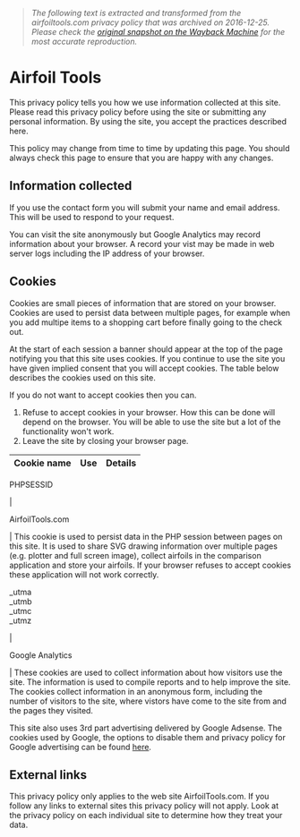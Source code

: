 > *The following text is extracted and transformed from the airfoiltools.com privacy policy that was archived on 2016-12-25. Please check the [original snapshot on the Wayback Machine](https://web.archive.org/web/20161225100337id_/http%3A//airfoiltools.com/site/privacy) for the most accurate reproduction.*

# Airfoil Tools

This privacy policy tells you how we use information collected at this site. Please read this privacy policy before using the site or submitting any personal information. By using the site, you accept the practices described here. 

This policy may change from time to time by updating this page. You should always check this page to ensure that you are happy with any changes. 

## Information collected

If you use the contact form you will submit your name and email address. This will be used to respond to your request. 

You can visit the site anonymously but Google Analytics may record information about your browser. A record your vist may be made in web server logs including the IP address of your browser. 

## Cookies

Cookies are small pieces of information that are stored on your browser. Cookies are used to persist data between multiple pages, for example when you add multipe items to a shopping cart before finally going to the check out. 

At the start of each session a banner should appear at the top of the page notifying you that this site uses cookies. If you continue to use the site you have given implied consent that you will accept cookies. The table below describes the cookies used on this site. 

If you do not want to accept cookies then you can. 

  1. Refuse to accept cookies in your browser. How this can be done will depend on the browser. You will be able to use the site but a lot of the functionality won't work.
  2. Leave the site by closing your browser page.

Cookie name | Use | Details  
---|---|---  
  
PHPSESSID

| 

AirfoilTools.com

| This cookie is used to persist data in the PHP session between pages on this site. It is used to share SVG drawing information over multiple pages (e.g. plotter and full screen image), collect airfoils in the comparison application and store your airfoils. If your browser refuses to accept cookies these application will not work correctly.   
  
_utma  
_utmb  
_utmc  
_utmz

| 

Google Analytics

| These cookies are used to collect information about how visitors use the site. The information is used to compile reports and to help improve the site. The cookies collect information in an anonymous form, including the number of visitors to the site, where vistors have come to the site from and the pages they visited.   
  
  
This site also uses 3rd part advertising delivered by Google Adsense. The cookies used by Google, the options to disable them and privacy policy for Google advertising can be found [here](https://web.archive.org/site/external?url=http%3A%2F%2Fwww.google.com%2Fpolicies%2Fprivacy%2Fads%2F). 

## External links

This privacy policy only applies to the web site AirfoilTools.com. If you follow any links to external sites this privacy policy will not apply. Look at the privacy policy on each individual site to determine how they treat your data. 
